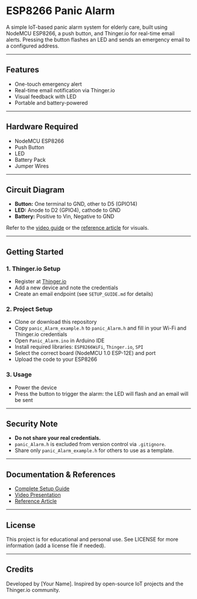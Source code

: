 # ESP8266 Panic Alarm

A simple IoT-based panic alarm system for elderly care, built using NodeMCU ESP8266, a push button, and Thinger.io for real-time email alerts. Pressing the button flashes an LED and sends an emergency email to a configured address.

---

## Features
- One-touch emergency alert
- Real-time email notification via Thinger.io
- Visual feedback with LED
- Portable and battery-powered

---

## Hardware Required
- NodeMCU ESP8266
- Push Button
- LED
- Battery Pack
- Jumper Wires

---

## Circuit Diagram
- **Button:** One terminal to GND, other to D5 (GPIO14)
- **LED:** Anode to D2 (GPIO4), cathode to GND
- **Battery:** Positive to Vin, Negative to GND

Refer to the [video guide](https://youtu.be/X_TOHqVL1hA?si=ABMNn59pU-xBno3u) or the [reference article](https://iotprojectsideas.com/esp8266-based-iot-health-care-panic-alarm-for-elderly-folks/) for visuals.

---

## Getting Started

### 1. Thinger.io Setup
- Register at [Thinger.io](https://thinger.io/)
- Add a new device and note the credentials
- Create an email endpoint (see `SETUP_GUIDE.md` for details)

### 2. Project Setup
- Clone or download this repository
- Copy `panic_Alarm_example.h` to `panic_Alarm.h` and fill in your Wi-Fi and Thinger.io credentials
- Open `Panic_Alarm.ino` in Arduino IDE
- Install required libraries: `ESP8266WiFi`, `Thinger.io`, `SPI`
- Select the correct board (NodeMCU 1.0 ESP-12E) and port
- Upload the code to your ESP8266

### 3. Usage
- Power the device
- Press the button to trigger the alarm: the LED will flash and an email will be sent

---

## Security Note
- **Do not share your real credentials.**
- `panic_Alarm.h` is excluded from version control via `.gitignore`.
- Share only `panic_Alarm_example.h` for others to use as a template.

---

## Documentation & References
- [Complete Setup Guide](SETUP_GUIDE.md)
- [Video Presentation](https://youtu.be/X_TOHqVL1hA?si=ABMNn59pU-xBno3u)
- [Reference Article](https://iotprojectsideas.com/esp8266-based-iot-health-care-panic-alarm-for-elderly-folks/)

---

## License
This project is for educational and personal use. See LICENSE for more information (add a license file if needed).

---

## Credits
Developed by [Your Name]. Inspired by open-source IoT projects and the Thinger.io community. 